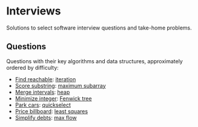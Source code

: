 # Interviews

Solutions to select software interview questions and take-home problems.

## Questions

Questions with their key algorithms and data structures, approximately ordered by difficulty:

- [Find reachable](find_reachable): [iteration](https://en.wikipedia.org/wiki/Iteration)
- [Score substring](score_substring): [maximum subarray](https://en.wikipedia.org/wiki/Maximum_subarray_problem)
- [Merge intervals](merge_intervals): [heap](https://en.wikipedia.org/wiki/Heap_(data_structure))
- [Minimize integer](minimize_integer): [Fenwick tree](https://en.wikipedia.org/wiki/Fenwick_tree)
- [Park cars](park_cars): [quickselect](https://en.wikipedia.org/wiki/Quickselect)
- [Price billboard](price_billboard): [least squares](https://en.wikipedia.org/wiki/Least_squares)
- [Simplify debts](simplify_debts): [max flow](https://en.wikipedia.org/wiki/Maximum_flow_problem)

